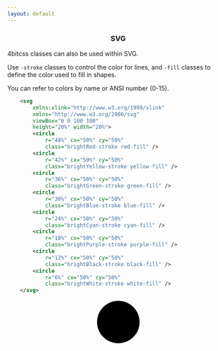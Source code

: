 ```yaml
---
layout: default
---
```


<h3 style='text-align:center'>SVG</h3>

4bitcss classes can also be used within SVG.

Use `-stroke` classes to control the color for lines, and `-fill` classes to define the color used to fill in shapes.

You can refer to colors by name or ANSI number (0-15).

~~~svg
    <svg
        xmlns:xlink="http://www.w3.org/1999/xlink"
        xmlns="http://www.w3.org/2000/svg"
        viewBox="0 0 100 100"
        height="20%" width="20%">
        <circle 
            r="48%" cx="50%" cy="50%"
            class="brightRed-stroke red-fill" />
        <circle 
            r="42%" cx="50%" cy="50%"
            class="brightYellow-stroke yellow-fill" />
        <circle 
            r="36%" cx="50%" cy="50%"
            class="brightGreen-stroke green-fill" />
        <circle 
            r="30%" cx="50%" cy="50%"
            class="brightBlue-stroke blue-fill" />
        <circle 
            r="24%" cx="50%" cy="50%"
            class="brightCyan-stroke cyan-fill" />
        <circle 
            r="18%" cx="50%" cy="50%"
            class="brightPurple-stroke purple-fill" />
        <circle 
            r="12%" cx="50%" cy="50%"
            class="brightBlack-stroke black-fill" />
        <circle 
            r="6%" cx="50%" cy="50%"
            class="brightWhite-stroke white-fill" />
    </svg>    
~~~

<div style='text-align:center'>
<svg
    xmlns:xlink="http://www.w3.org/1999/xlink"
    xmlns="http://www.w3.org/2000/svg"
    viewBox="0 0 100 100"
    height="20%" width="20%">
    <circle 
        r="48%" cx="50%" cy="50%"
        class="brightRed-stroke red-fill" />
    <circle 
        r="42%" cx="50%" cy="50%"
        class="brightYellow-stroke yellow-fill" />
    <circle 
        r="36%" cx="50%" cy="50%"
        class="brightGreen-stroke green-fill" />
    <circle 
        r="30%" cx="50%" cy="50%"
        class="brightBlue-stroke blue-fill" />
    <circle 
        r="24%" cx="50%" cy="50%"
        class="brightCyan-stroke cyan-fill" />
    <circle 
        r="18%" cx="50%" cy="50%"
        class="brightPurple-stroke purple-fill" />
    <circle 
        r="12%" cx="50%" cy="50%"
        class="brightBlack-stroke black-fill" />
    <circle 
        r="6%" cx="50%" cy="50%"
        class="brightWhite-stroke white-fill" />
</svg>

</div>
<script>hljs.highlightAll();</script>